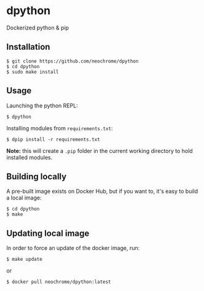 # dpython
Dockerized python & pip


## Installation
```
$ git clone https://github.com/neochrome/dpython
$ cd dpython
$ sudo make install
```


## Usage
Launching the python REPL:
```
$ dpython
```

Installing modules from `requirements.txt`:
```
$ dpip install -r requirements.txt
```
**Note:** this will create a `.pip` folder in the
current working directory to hold installed modules.


## Building locally
A pre-built image exists on Docker Hub, but if you
want to, it's easy to build a local image:
```
$ cd dpython
$ make
```


## Updating local image
In order to force an update of the docker image, run:
```
$ make update
```
or
```
$ docker pull neochrome/dpython:latest
```
